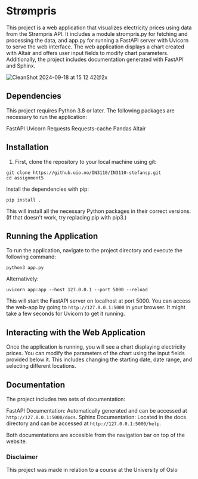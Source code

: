 # Strømpris

This project is a web application that visualizes electricity prices using data from the Strømpris API. It includes a module strompris.py for fetching and processing the data, and app.py for running a FastAPI server with Uvicorn to serve the web interface. The web application displays a chart created with Altair and offers user input fields to modify chart parameters. Additionally, the project includes documentation generated with FastAPI and Sphinx.

![CleanShot 2024-09-18 at 15 12 42@2x](https://github.com/user-attachments/assets/9418f7d7-8b00-48ea-9ef7-d8d3b1ff10ef)

## Dependencies
This project requires Python 3.8 or later. The following packages are necessary to run the application:

FastAPI
Uvicorn
Requests
Requests-cache
Pandas
Altair


## Installation

1. First, clone the repository to your local machine using git:
```
git clone https://github.uio.no/IN3110/IN3110-stefansp.git
cd assignment5
```
Install the dependencies with pip:
```
pip install .
```
This will install all the necessary Python packages in their correct versions.
(If that doesn't work, try replacing pip with pip3.)


## Running the Application
To run the application, navigate to the project directory and execute the following command:

```
python3 app.py
```

Alternatively: 
```
uvicorn app:app --host 127.0.0.1 --port 5000 --reload
```
This will start the FastAPI server on localhost at port 5000. 
You can access the web-app by going to `http://127.0.0.1:5000` in your browser.
It might take a few seconds for Uvicorn to get it running. 


## Interacting with the Web Application
Once the application is running, you will see a chart displaying electricity prices. You can modify the parameters of the chart using the input fields provided below it. This includes changing the starting date, date range, and selecting different locations.


## Documentation
The project includes two sets of documentation:

FastAPI Documentation: Automatically generated and can be accessed at `http://127.0.0.1:5000/docs`.
Sphinx Documentation: Located in the docs directory and can be accessed at `http://127.0.0.1:5000/help`.

Both documentations are accesible from the navigation bar on top of the website. 

### Disclaimer
This project was made in relation to a course at the University of Oslo

